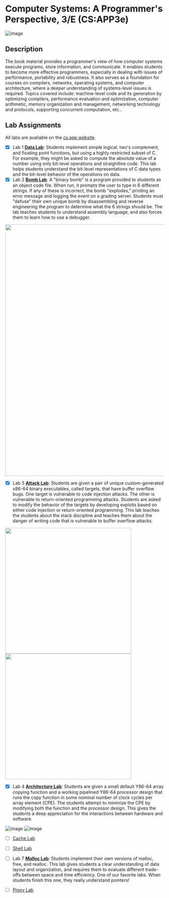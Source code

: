 # Computer Systems: A Programmer's Perspective, 3/E (CS:APP3e)
![image](https://github.com/user-attachments/assets/08041e99-861f-464b-b664-dbbcc320fd8c)

## Description
The book material provides a programmer's view of how computer systems execute programs, store information, and communicate. It enables students to become more effective programmers, especially in dealing with issues of performance, portability and robustness. It also serves as a foundation for courses on compilers, networks, operating systems, and computer architecture, where a deeper understanding of systems-level issues is required. Topics covered include: machine-level code and its generation by optimizing compilers, performance evaluation and optimization, computer arithmetic, memory organization and management, networking technology and protocols, supporting concurrent computation, etc..

## Lab Assignments
All labs are avaliable on the [cs:app website](https://csapp.cs.cmu.edu/).

- [x] Lab 1 [**Data Lab**](https://github.com/notDroid/CS-APP/tree/main/Lab1-DataLab): Students implement simple logical, two's complement, and floating point functions, but using a highly restricted subset of C. For example, they might be asked to compute the absolute value of a number using only bit-level operations and straightline code. This lab helps students understand the bit-level representations of C data types and the bit-level behavior of the operations on data.
- [x] Lab 2 [**Bomb Lab**](https://github.com/notDroid/CS-APP/tree/main/Lab2-BombLab): A "binary bomb" is a program provided to students as an object code file. When run, it prompts the user to type in 6 different strings. If any of these is incorrect, the bomb "explodes," printing an error message and logging the event on a grading server. Students must "defuse" their own unique bomb by disassembling and reverse engineering the program to determine what the 6 strings should be. The lab teaches students to understand assembly language, and also forces them to learn how to use a debugger.
<img src = "https://github.com/user-attachments/assets/df5e4774-7642-4897-9148-d4a2c7e4f658" width="800">

- [x] Lab 3 [**Attack Lab**](https://github.com/notDroid/CS-APP/tree/main/Lab3-AttackLab): Students are given a pair of unique custom-generated x86-64 binary executables, called targets, that have buffer overflow bugs. One target is vulnerable to code injection attacks. The other is vulnerable to return-oriented programming attacks. Students are asked to modify the behavior of the targets by developing exploits based on either code injection or return-oriented programming. This lab teaches the students about the stack discipline and teaches them about the danger of writing code that is vulnerable to buffer overflow attacks.

<img src="https://github.com/user-attachments/assets/6ce4346f-8978-4d5d-b11b-529a293d8ba4" width="400">
<img src="https://github.com/user-attachments/assets/82de30c7-6e24-4390-b6f1-b5b03ddefc55" width = "400">

- [x] Lab 4 [**Architecture Lab**](https://github.com/notDroid/CS-APP/tree/main/Lab4-ArchLab): Students are given a small default Y86-64 array copying function and a working pipelined Y86-64 processor design that runs the copy function in some nominal number of clock cycles per array element (CPE). The students attempt to minimize the CPE by modifying both the function and the processor design. This gives the students a deep appreciation for the interactions between hardware and software.

![image](https://github.com/user-attachments/assets/32d5b758-6c2f-4136-bb24-7e72bdf50d9c)
![image](https://github.com/user-attachments/assets/bd3ef8cc-79cb-46a4-ad8a-e551fc8ad443)

- [ ] [Cache Lab]()
- [ ] [Shell Lab]()
- [ ] Lab 7 [**Malloc Lab**](https://github.com/notDroid/CS-APP/tree/main/Lab7-MallocLab): Students implement their own versions of malloc, free, and realloc. This lab gives students a clear understanding of data layout and organization, and requires them to evaluate different trade-offs between space and time efficiency. One of our favorite labs. When students finish this one, they really understand pointers!

- [ ] [Proxy Lab]()

